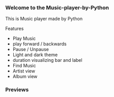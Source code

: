 ### Welcome to the Music-player-by-Python 

This is Music player made by Python 

Features
* Play Music
* play forward / backwards
* Pause / Unpause
* Light and dark theme
* duration visualizing bar and label
* Find Music
* Artist view
* Album view 

### Previews
